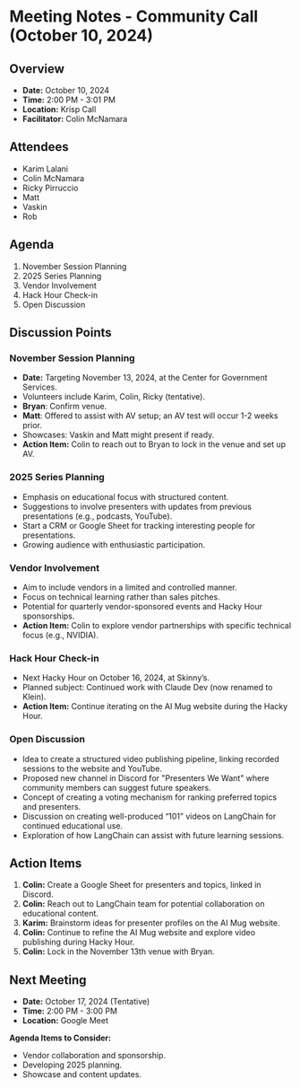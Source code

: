 # Meeting Notes - Community Call (October 10, 2024)

## Overview
- **Date:** October 10, 2024
- **Time:** 2:00 PM - 3:01 PM
- **Location:** Krisp Call
- **Facilitator:** Colin McNamara

## Attendees
- Karim Lalani
- Colin McNamara
- Ricky Pirruccio
- Matt
- Vaskin
- Rob

## Agenda
1. November Session Planning
2. 2025 Series Planning
3. Vendor Involvement
4. Hack Hour Check-in
5. Open Discussion

## Discussion Points

### November Session Planning
- **Date:** Targeting November 13, 2024, at the Center for Government Services.
- Volunteers include Karim, Colin, Ricky (tentative).
- **Bryan**: Confirm venue.
- **Matt**: Offered to assist with AV setup; an AV test will occur 1-2 weeks prior.
- Showcases: Vaskin and Matt might present if ready.
- **Action Item:** Colin to reach out to Bryan to lock in the venue and set up AV.

### 2025 Series Planning
- Emphasis on educational focus with structured content.
- Suggestions to involve presenters with updates from previous presentations (e.g., podcasts, YouTube).
- Start a CRM or Google Sheet for tracking interesting people for presentations.
- Growing audience with enthusiastic participation.

### Vendor Involvement
- Aim to include vendors in a limited and controlled manner.
- Focus on technical learning rather than sales pitches.
- Potential for quarterly vendor-sponsored events and Hacky Hour sponsorships.
- **Action Item:** Colin to explore vendor partnerships with specific technical focus (e.g., NVIDIA).

### Hack Hour Check-in
- Next Hacky Hour on October 16, 2024, at Skinny’s.
- Planned subject: Continued work with Claude Dev (now renamed to Klein).
- **Action Item:** Continue iterating on the AI Mug website during the Hacky Hour.

### Open Discussion
- Idea to create a structured video publishing pipeline, linking recorded sessions to the website and YouTube.
- Proposed new channel in Discord for "Presenters We Want" where community members can suggest future speakers.
- Concept of creating a voting mechanism for ranking preferred topics and presenters.
- Discussion on creating well-produced “101” videos on LangChain for continued educational use.
- Exploration of how LangChain can assist with future learning sessions.

## Action Items
1. **Colin:** Create a Google Sheet for presenters and topics, linked in Discord.
2. **Colin:** Reach out to LangChain team for potential collaboration on educational content.
3. **Karim:** Brainstorm ideas for presenter profiles on the AI Mug website.
4. **Colin:** Continue to refine the AI Mug website and explore video publishing during Hacky Hour.
5. **Colin:** Lock in the November 13th venue with Bryan.

## Next Meeting
- **Date:** October 17, 2024 (Tentative)
- **Time:** 2:00 PM - 3:00 PM
- **Location:** Google Meet

**Agenda Items to Consider:**
- Vendor collaboration and sponsorship.
- Developing 2025 planning.
- Showcase and content updates.